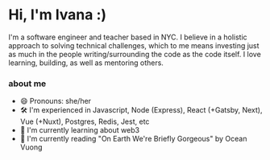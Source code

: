 # Hi, I'm Ivana :)

I'm a software engineer and teacher based in NYC. I believe in a holistic approach to solving technical challenges, which to me means investing just as much in the people writing/surrounding the code as the code itself. I love learning, building, as well as mentoring others.

### about me

-   😄 Pronouns: she/her
-   🛠 I'm experienced in Javascript, Node (Express), React (+Gatsby, Next), Vue (+Nuxt), Postgres, Redis, Jest, etc
-   🌱 I'm currently learning about web3
-   📖 I'm currently reading "On Earth We're Briefly Gorgeous" by Ocean Vuong
